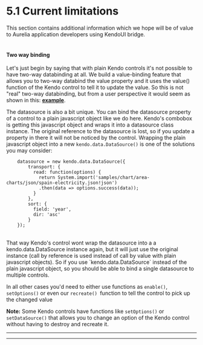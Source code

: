 # 5.1 Current limitations
This section contains additional information which we hope will be of value to Aurelia application developers using KendoUI bridge.
<br><br>

#### Two way binding

Let's just begin by saying that with plain Kendo controls it's not possible to have two-way databinding at all. We build a value-binding feature that allows you to two-way databind the value property and it uses the value() function of the Kendo control to tell it to update the value. So this is not "real" two-way databinding, but from a user perspective it would seem as shown in this: **[example](http://aurelia-ui-toolkits.github.io/demo-kendo/#/samples/autocomplete/value-binding)**.
<br>

The datasource is also a bit unique. You can bind the datasource property of a control to a plain javascript object like we do here. Kendo's combobox is getting this javascript object and wraps it into a datasource class instance. The original reference to the datasource is lost, so if you update a property in there it will not be noticed by the control. Wrapping the plain javascript object into a new `kendo.data.DataSource()` is one of the solutions you may consider:
<br>
```
	datasource = new kendo.data.DataSource({
		transport: {
		  read: function(options) {
		    return System.import('samples/chart/area-charts/json/spain-electricity.json!json')
		    .then(data => options.success(data));
		  }
		},
		sort: {
		  field: 'year',
		  dir: 'asc'
		}
	});
```
<br>
That way Kendo's control wont wrap the datasource into a a kendo.data.DataSource instance again, but it will just use the original instance (call by reference is used instead of call by value with plain javascript objects). So if you use `kendo.data.DataSource` instead of the plain javascript object, so you should be able to bind a single datasource to multiple controls.
<br>

In all other cases you'd need to either use functions as `enable()`, `setOptions()` or even our `recreate() `function to tell the control to pick up the changed value
<br>

**Note:** Some Kendo controls have functions like `setOptions()` or `setDataSource()` that allows you to change an option of the Kendo control without having to destroy and recreate it.

***
***



